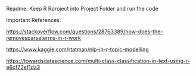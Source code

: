 Readme:
Keep R Rproject into Project Folder and run the code

Important References:

https://stackoverflow.com/questions/28763389/how-does-the-removesparseterms-in-r-work

https://www.kaggle.com/rtatman/nlp-in-r-topic-modelling

https://towardsdatascience.com/multi-class-classification-in-text-using-r-e6cf72ef1da3
